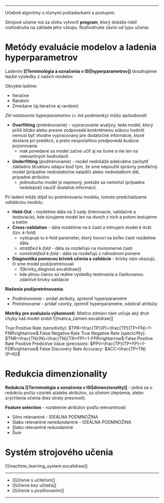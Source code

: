 ***********
Učebné algoritmy s rôznymi požiadavkami a postupmi.

Strojové učenie má za úlohu vytvoriť **program**, ktorý dokáže robiť rozhodnutia na základe jeho vstupu. Rozhodnutie závisí od typu učenia.

# Metódy evaluácie modelov a ladenia hyperparametrov
Ladením **[[Terminológia a označenia v ISI|hyperparametrov]]** dosahujeme lepšie výsledky z našich modelov.

Obvykle ladíme:
- Iteračne
- Random
- Zmiešane (aj iteračne aj random)

*Zlé nastavenie hyperparametrov (+ iné podmienky) môžu spôsobovať*:
- **Overfitting** (pretrénovanie) - vypracovanie analýzy, teda model, ktorý príliš blízko alebo presne zodpovedá konkrétnemu súboru hodnôt nemusí byť vhodne vypracovaný pre dodatočné informácie, ktoré dostane pri predikcii, a preto nespoľahlivo predpovedá budúce pozorovania
	- inak povedané sa model začne učiť aj na šume a nie len na relevantných hodnotách
- **Underfitting** (podtrénovanie) - model nedokáže adekvátne zachytiť základnú štruktúru údajov buď tým, že sme nepoužili správny predikčný model (prípadne nedostatočne naladili) alebo nedostatkom dát, prípadne atribútov
	- jednoducho model je nepresný, pretože sa nemohol (prípadne nedokázal) naučiť dostatok informácií.

Pri ladení môže dôjsť ku pretrénovaniu modelu, tomuto predchádzame *validáciou modelu*:
- **Hold-Out** - rozdelíme dáta na 3 sady (trénovacie, validačné a testovacie), kde túnujeme model len na dvoch z nich a potom testujeme s tretím
- **Cross-validation** - dáta rozdelíme na $k$ častí a trénujem model $k$-krát. (tzv. $k$-fold)
	- vystupuje tu k-fold parameter, ktorý hovorí na koľko častí rozdelíme dáta
	- *stratified k-fold* - dáta sa rozdeľujú na rovnomerné časti
	- *nonstratified k-fold* - dáta sa rozdeľujú v náhodnom pomere
- **Diagnostika pomocou kriviek učenia a validácie** - krivky nám ukazujú, či sme model pod/pretrénovali
	- ![[krivky_diagnost.excalidraw]]
	- kde plnou čiarou sú reálne výsledky testovania a čiarkovanou zdánlivé krivky validácie

**Riešenie pod/pretrénovania**:
- *Podtrénovanie* - pridať atribúty, spresniť hyperparametre
- *Pretrénovanie* - pridať vzorky, zjemniť hyperparametre, odobrať atribúty

**Metriky pre evaluáciu výkonnosti**:
*Matica zámien* nám určuje aký druh chyby náš model zrobil
![[matica_zamien.excalidraw]]

True Positive Rate (sensitivity): $TPR=\frac{TP}{P}=\frac{TP}{TP+FN}=1-FNR\rightarrow$ False Negative Rate
True Negative Rate (specicifity): $TNR=\frac{TN}{N}=\frac{TN}{TN+FP}=1-FPR\rightarrow$ False Positive Rate
Positive Predictive Value (precision): $PPV=\frac{TP}{TP+FP}=1-FDR\rightarrow$ False Discovery Rate
Accuracy: $ACC=\frac{TP+TN}{P+N}$

# Redukcia dimenzionality
**Redukcia [[Terminológia a označenia v ISI|dimenzionality]]** -  jedná sa o redukciu počtu vzoriek a/alebo atribútov, za účelom zlepšenia, alebo zrýchlenia učenia (bez straty presnosti).

**Feature selection** - rozdelenie atribútov podľa relevantnosti
- Silno relevantné - IDEÁLNA PODMNOŽINA
- Slabo relevantné neredundantné - IDEÁLNA PODMNOŽINA
- Slabo relevantné redundantné
- Šum

# Systém strojového učenia
![[machine_learning_system.excalidraw]]

---
- [[Učenie s učiteľom]]
- [[Učenie bez učiteľa]]
- [[Učenie s posilňovaním]]
---
